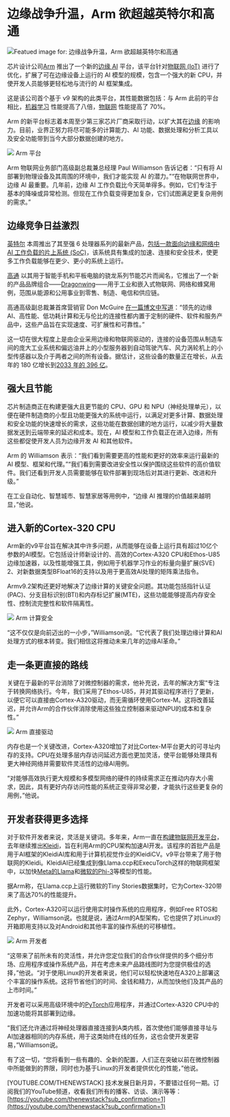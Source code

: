 # 边缘战争升温，Arm 欲超越英特尔和高通

![Featued image for: 边缘战争升温，Arm 欲超越英特尔和高通](https://cdn.thenewstack.io/media/2025/02/53e2e33e-getty-images-uyhsmgcshs8-unsplash-1-1-1024x683.jpg)

芯片设计公司[Arm](https://www.arm.com/) 推出了一个新的[边缘 AI](https://thenewstack.io/edge-ai-how-to-make-the-magic-happen-with-kubernetes/) 平台，该平台针对[物联网 (IoT)](https://thenewstack.io/edge-computing/) 进行了优化，扩展了可在边缘设备上运行的 AI 模型的规模，包含一个强大的新 CPU，并使开发人员能够更轻松地与流行的 AI 框架集成。

这是该公司首个基于 v9 架构的此类平台，其性能数据包括：与 Arm 此前的平台相比，[机器学习](https://thenewstack.io/use-these-tools-to-build-accurate-machine-learning-models/) 性能提高了八倍，[物联网](https://thenewstack.io/enabling-ai-in-iot-apps-with-a-cloud-to-edge-database/) 性能提高了 70%。

Arm 的新平台标志着本周至少第三家芯片厂商采取行动，以扩大其在[边缘](https://thenewstack.io/what-the-heck-is-the-edge-and-why-should-you-care/) 的影响力。目前，业界正努力将尽可能多的计算能力、AI 功能、数据处理和分析工具以及安全功能带到当今大部分数据创建的地方。

![](https://cdn.thenewstack.io/media/2025/02/e636c22d-arm-platform-1-1.png)
Arm 平台

Arm 物联网业务部门高级副总裁兼总经理 Paul Williamson 告诉记者：“只有将 AI 部署到物理设备及其周围的环境中，我们才能实现 AI 的潜力。”“在物联网世界中，边缘 AI 最重要。几年前，边缘 AI 工作负载比今天简单得多。例如，它们专注于基本的降噪或异常检测。但现在工作负载变得更加复杂，它们试图满足更复杂用例的需求。”

## 边缘竞争日益激烈

[英特尔](https://www.intel.com/content/www/us/en/homepage.html) 本周推出了其至强 6 处理器系列的最新产品，[包括一款面向边缘和网络中 AI 工作负载的片上系统 (SoC)](https://thenewstack.io/edge-computing-gets-supercharged-with-intels-new-soc/)，该系统具有集成的加速、连接和安全技术，使更多工作负载能够在更少、更小的系统上运行。

[高通](https://www.qualcomm.com/) 以其用于智能手机和平板电脑的骁龙系列节能芯片而闻名，它推出了一个新的产品品牌组合——[Dragonwing](https://www.qualcomm.com/dragonwing)——用于工业和嵌入式物联网、网络和蜂窝用例，范围从能源和公用事业到零售、制造、电信和供应链。

高通高级副总裁兼首席营销官 Don McGuire [在一篇博文中写道](https://www.qualcomm.com/news/onq/2025/02/unveiling-the-qualcomm-dragonwing-brand-portfolio)：“领先的边缘 AI、高性能、低功耗计算和无与伦比的连接性都内置于定制的硬件、软件和服务产品中，这些产品旨在实现速度、可扩展性和可靠性。”

这一切在很大程度上是由企业采用边缘和物联网驱动的，连接的设备范围从制造车间的庞大工业系统和偏远油井上的小型服务器到自动驾驶汽车、风力涡轮机上的小型传感器以及介于两者之间的所有设备。据估计，这些设备的数量正在增长，从去年的 180 亿增长到[2033 年的 396 亿](https://www.statista.com/statistics/1183457/iot-connected-devices-worldwide/)。

## 强大且节能

芯片制造商正在构建更强大且更节能的 CPU、GPU 和 NPU（神经处理单元），以便在硬件制造商的小型且功能更强大的系统中运行，以满足对更多计算、数据处理和安全功能的快速增长的需求，这些功能在数据创建的地方运行，以减少将大量数据发送到云端带来的延迟和成本。现在，AI 模型和工作负载正在进入边缘，所有这些都促使开发人员为边缘开发 AI 和其他软件。

Arm 的 Williamson 表示：“我们看到需要更高的性能和更好的效率来运行最新的 AI 模型、框架和代理。”“我们看到需要改进安全性以保护围绕这些软件的高价值软件。我们还看到开发人员需要能够在软件部署到现场后对其进行更新、改进和升级。”

在工业自动化、智慧城市、智慧家居等用例中，“边缘 AI 推理的价值越来越明显，”他说。
## 进入新的Cortex-320 CPU

Arm新的v9平台旨在解决其中许多问题，从而能够在设备上运行具有超过10亿个参数的AI模型。它包括设计师新设计的、高效的Cortex-A320 CPU和Ethos-U85边缘加速器，以及性能增强工具，例如用于机器学习作业的标量向量扩展(SVE) 2、对新数据类型BFloat16的支持以及用于更高效AI处理的矩阵乘法指令。

Armv9.2架构还更好地解决了边缘计算的关键安全问题。其功能包括指针认证(PAC)、分支目标识别(BTI)和内存标记扩展(MTE)，这些功能能够提高内存安全性、控制流完整性和软件隔离性。

![](https://cdn.thenewstack.io/media/2025/02/740cad73-arm-compute-security-1.png)
Arm 计算安全

“这不仅仅是向前迈出的一小步，”Williamson说。“它代表了我们处理边缘计算和AI处理方式的根本转变。我们相信这将推动未来几年的边缘AI革命。”

## 走一条更直接的路线

关键在于最新的平台消除了对微控制器的需求，他补充说，去年的解决方案“专注于转换网络执行。今年，我们采用了Ethos-U85，并对其驱动程序进行了更新，以便它可以直接由Cortex-A320驱动，而无需循环使用Cortex-M。这将改善延迟，并允许Arm的合作伙伴消除使用这些独立控制器来驱动NPU的成本和复杂性。”

![](https://cdn.thenewstack.io/media/2025/02/058d0d47-arm-direct-drive-1-1.png)
Arm 直接驱动

内存也是一个关键改进，Cortex-A320增加了对比Cortex-M平台更大的可寻址内存的支持。CPU在处理多层内存访问延迟方面也更加灵活，使平台能够处理具有更大神经网络并需要软件灵活性的边缘AI用例。

“对能够高效执行更大规模和多模型网络的硬件的持续需求正在推动内存大小需求，因此，具有更好内存访问性能的系统正变得非常必要，才能执行这些更复杂的用例，”他说。

## 开发者获得更多选择

对于软件开发者来说，灵活是关键词。多年来，Arm一直在[构建物联网开发平台](https://thenewstack.io/enabling-ai-in-iot-apps-with-a-cloud-to-edge-database/)，去年继续推出[Kleidi](https://newsroom.arm.com/blog/arm-kleidi)，旨在利用Arm的CPU架构加速AI开发。该程序的首批产品是用于AI框架的KleidiAI库和用于计算机视觉作业的KleidiCV。v9平台带来了用于物联网的Kleidi。KleidiAI已经集成到像Llama.ccp和ExecuTorch这样的物联网框架中，以加快[Meta的Llama](https://thenewstack.io/why-open-source-developers-are-using-llama-metas-ai-model/)和[微软的Phi-3](https://thenewstack.io/copilot-pcs-understanding-microsofts-evolving-ai-pc-stack/)等模型的性能。

据Arm称，在Llama.ccp上运行微软的Tiny Stories数据集时，它为Cortex-320带来了高达70%的性能提升。

此外，Cortex-A320可以运行使用实时操作系统的应用程序，例如Free RTOS和Zephyr，Williamson说。也就是说，通过Arm的A型架构，它也提供了对Linux的开箱即用支持以及对Android和其他丰富的操作系统的可移植性。

![](https://cdn.thenewstack.io/media/2025/02/a7e4d797-arm-developers-1.png)
Arm 开发者

“这带来了前所未有的灵活性，并允许您定位我们的合作伙伴提供的多个细分市场、应用程序或操作系统产品，并在考虑未来产品路线图时为您提供极佳的选择，”他说。“对于使用Linux的开发者来说，他们可以轻松快速地在A320上部署这个丰富的操作系统。这将节省他们的时间、金钱和精力，从而加快他们及其产品的上市时间。”

开发者可以采用高级环境中的[PyTorch](https://thenewstack.io/why-pytorch-gets-all-the-love/)应用程序，并通过Cortex-A320 CPU中的加速功能将其部署到边缘。

“我们还允许通过将神经处理器直接连接到A类内核，首次使他们能够直接寻址与AI加速器相同的内存系统，用于这类始终在线的任务，这也会使开发更容易，”Williamson说。

有了这一切，“您将看到一些有趣的、全新的配置，人们正在突破以前在微控制器中所能做到的界限，同时也为基于Linux的开发者提供优化的性能，”他说。

[YOUTUBE.COM/THENEWSTACK]
技术发展日新月异，不要错过任何一期。订阅我们的YouTube频道，收看我们所有的播客、访谈、演示等等：[https://youtube.com/thenewstack?sub_confirmation=1](https://youtube.com/thenewstack?sub_confirmation=1)